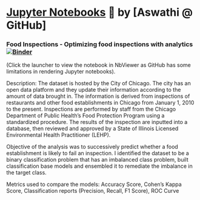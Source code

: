 # [Jupyter Notebooks](https://www.jupyter.org/) :notebook: by [Aswathi @ GitHub]

### Food Inspections - Optimizing food inspections with analytics [![Binder](https://mybinder.org/badge_logo.svg)](https://nbviewer.jupyter.org/github/ash0rajgopal/Analytics_and_ML_Projects/blob/master/Food_Inspections.ipynb)

(Click the launcher to view the notebook in NbViewer as GitHub has some limitations in rendering Jupyter notebooks).

Description: The dataset is hosted by the City of Chicago. The city has an open data platform and they update their information according to the amount of data brought in. The information is derived from inspections of restaurants and other food establishments in Chicago from January 1, 2010 to the present. Inspections are performed by staff from the Chicago Department of Public Health’s Food Protection Program using a standardized procedure. The results of the inspection are inputted into a database, then reviewed and approved by a State of Illinois Licensed Environmental Health Practitioner (LEHP).

Objective of the analysis was to successively predict whether a food establishment is likely to fail an inspection. I identified the dataset to be a binary classification problem that has an imbalanced class problem, built classification base models and ensembled it to remediate the imbalance in the target class. 

Metrics used to compare the models: Accuracy Score, Cohen’s Kappa Score, Classification reports (Precision, Recall, F1 Score), ROC Curve


